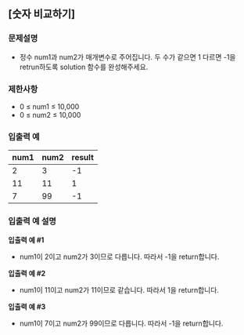 ## [숫자 비교하기]

### 문제설명

- 정수 num1과 num2가 매개변수로 주어집니다. 두 수가 같으면 1 다르면 -1을 retrun하도록 solution 함수를 완성해주세요.

### 제한사항

- 0 ≤ num1 ≤ 10,000
- 0 ≤ num2 ≤ 10,000

### 입출력 예

| num1 | num2 | result |
| ---- | ---- | ------ |
| 2    | 3    | -1     |
| 11   | 11   | 1      |
| 7    | 99   | -1     |

### 입출력 예 설명

**입출력 예 #1**

- num1이 2이고 num2가 3이므로 다릅니다. 따라서 -1을 return합니다.

**입출력 예 #2**

- num1이 11이고 num2가 11이므로 같습니다. 따라서 1을 return합니다.

**입출력 예 #3**

- num1이 7이고 num2가 99이므로 다릅니다. 따라서 -1을 return합니다.
